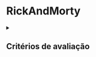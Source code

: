 # RickAndMorty
<details>
<summary><h2>Critérios de avaliação</h2></summary>

- [x]  Documentou problemas, se encontrado, para futuras consultas?
- []  Foi criado o layout no figma?
- []  A página foi construída seguindo o planejado no Figma?
- [x]  A página funciona em dispositivos diferentes?
- [x]  Foi consumida a API escolhida?
- [x]  Foi criado web componentes?
- [x]  Foi criado um padrão de roteamente para as paginas?
- [x]  As funções foram criadas seguindo à boa prática de responsabilidade única?
- [x]  Quando possível, foi criado funções puras?
- [x]  O projeto está publicado?
- [x]  Foi criado o arquivo README.md?
s
</details>
